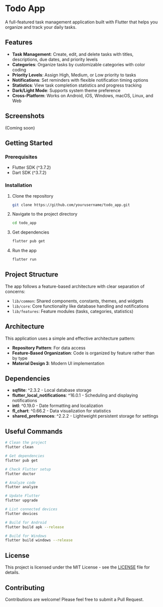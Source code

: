 # Todo App

A full-featured task management application built with Flutter that helps you organize and track your daily tasks.

## Features

- **Task Management**: Create, edit, and delete tasks with titles, descriptions, due dates, and priority levels
- **Categories**: Organize tasks by customizable categories with color coding
- **Priority Levels**: Assign High, Medium, or Low priority to tasks
- **Notifications**: Set reminders with flexible notification timing options
- **Statistics**: View task completion statistics and progress tracking
- **Dark/Light Mode**: Supports system theme preference
- **Cross-Platform**: Works on Android, iOS, Windows, macOS, Linux, and Web

## Screenshots

(Coming soon)

## Getting Started

### Prerequisites

- Flutter SDK (^3.7.2)
- Dart SDK (^3.7.2)

### Installation

1. Clone the repository
   ```bash
   git clone https://github.com/yourusername/todo_app.git
   ```

2. Navigate to the project directory
   ```bash
   cd todo_app
   ```

3. Get dependencies
   ```bash
   flutter pub get
   ```

4. Run the app
   ```bash
   flutter run
   ```

## Project Structure

The app follows a feature-based architecture with clear separation of concerns:

- `lib/common`: Shared components, constants, themes, and widgets
- `lib/core`: Core functionality like database handling and notifications
- `lib/features`: Feature modules (tasks, categories, statistics)

## Architecture

This application uses a simple and effective architecture pattern:

- **Repository Pattern**: For data access
- **Feature-Based Organization**: Code is organized by feature rather than by type
- **Material Design 3**: Modern UI implementation

## Dependencies

- **sqflite**: ^2.3.2 - Local database storage
- **flutter_local_notifications**: ^16.0.1 - Scheduling and displaying notifications
- **intl**: ^0.19.0 - Date formatting and localization
- **fl_chart**: ^0.66.2 - Data visualization for statistics
- **shared_preferences**: ^2.2.2 - Lightweight persistent storage for settings

## Useful Commands

```bash
# Clean the project
flutter clean

# Get dependencies
flutter pub get

# Check Flutter setup
flutter doctor

# Analyze code
flutter analyze

# Update Flutter
flutter upgrade

# List connected devices
flutter devices

# Build for Android
flutter build apk --release

# Build for Windows
flutter build windows --release
```

## License

This project is licensed under the MIT License - see the [LICENSE](LICENSE) file for details.

## Contributing

Contributions are welcome! Please feel free to submit a Pull Request.